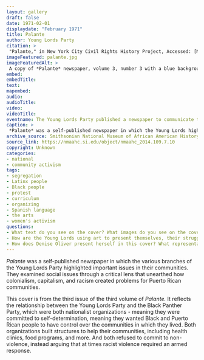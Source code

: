 ```yaml
--- 
layout: gallery
draft: false
date: 1971-02-01
displaydate: "February 1971"
title: Palante
author: Young Lords Party
citation: >
 "Palante," in New York City Civil Rights History Project, Accessed: [Month Day, Year], https://nyccivilrightshistory.org/site-preview/topics/black-latina-women/young-lords/palante.
imageFeatured: palante.jpg
imageFeaturedAlt: >
 A copy of *Palante* newspaper, volume 3, number 3 with a blue background and a photograph on the front cover. The photograph features six people, the leaders of the Young Lords Party.
embed: 
embedTitle: 
text: 
mapembed: 
audio: 
audioTitle: 
video: 
videoTitle: 
eventname: The Young Lords Party published a newspaper to communicate their ideas. 
caption: >
 *Palante* was a self-published newspaper in which the Young Lords highlighted important issues in their communities. This cover is from the third issue of the third volume of *Palante.*
archive_source: Smithsonian National Museum of African American History 
source_link: https://nmaahc.si.edu/object/nmaahc_2014.109.7.10
copyright: Unknown
categories: 
- national
- community activism
tags: 
- segregation
- Latinx people
- Black people
- protest
- curriculum
- organizing
- Spanish language
- the arts
- women's activism
questions:
- What text do you see on the cover? What images do you see on the cover? 
- How are the Young Lords using art to present themselves, their struggles, and their ideas for liberation? 
- How does Denise Oliver present herself in this cover? What representations of gender, including femininity and masculinity, do you see here?
--- 
```


*Palante* was a self-published newspaper in which the various branches of the Young Lords Party highlighted important issues in their communities. They examined social issues through a critical lens that unearthed how colonialism, capitalism, and racism created problems for Puerto Rican communities.

This cover is from the third issue of the third volume of *Palante.* It reflects the relationship between the Young Lords Party and the Black Panther Party, which were both nationalist organizations - meaning they were committed to self-determination, meaning they wanted Black and Puerto Rican people to have control over the communities in which they lived. Both organizations built structures to help their communities, including health clinics, food programs, and more. And both refused to commit to non-violence, instead arguing that at times racist violence required an armed response.
